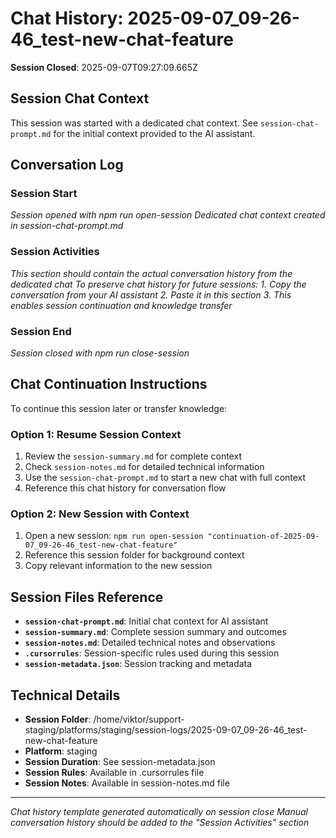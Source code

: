 # Chat History: 2025-09-07_09-26-46_test-new-chat-feature

**Session Closed**: 2025-09-07T09:27:09.665Z

## Session Chat Context
This session was started with a dedicated chat context. See `session-chat-prompt.md` for the initial context provided to the AI assistant.

## Conversation Log

### Session Start
*Session opened with npm run open-session*
*Dedicated chat context created in session-chat-prompt.md*

### Session Activities
*This section should contain the actual conversation history from the dedicated chat*
*To preserve chat history for future sessions:*
*1. Copy the conversation from your AI assistant*
*2. Paste it in this section*
*3. This enables session continuation and knowledge transfer*

### Session End
*Session closed with npm run close-session*

## Chat Continuation Instructions

To continue this session later or transfer knowledge:

### Option 1: Resume Session Context
1. Review the `session-summary.md` for complete context
2. Check `session-notes.md` for detailed technical information
3. Use the `session-chat-prompt.md` to start a new chat with full context
4. Reference this chat history for conversation flow

### Option 2: New Session with Context
1. Open a new session: `npm run open-session "continuation-of-2025-09-07_09-26-46_test-new-chat-feature"`
2. Reference this session folder for background context
3. Copy relevant information to the new session

## Session Files Reference
- **`session-chat-prompt.md`**: Initial chat context for AI assistant
- **`session-summary.md`**: Complete session summary and outcomes
- **`session-notes.md`**: Detailed technical notes and observations
- **`.cursorrules`**: Session-specific rules used during this session
- **`session-metadata.json`**: Session tracking and metadata

## Technical Details
- **Session Folder**: /home/viktor/support-staging/platforms/staging/session-logs/2025-09-07_09-26-46_test-new-chat-feature
- **Platform**: staging
- **Session Duration**: See session-metadata.json
- **Session Rules**: Available in .cursorrules file
- **Session Notes**: Available in session-notes.md file

---
*Chat history template generated automatically on session close*
*Manual conversation history should be added to the "Session Activities" section*
